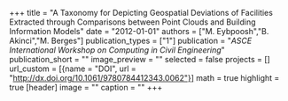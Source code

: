 +++
title = "A Taxonomy for Depicting Geospatial Deviations of Facilities Extracted through Comparisons between Point Clouds and Building Information Models"
date = "2012-01-01"
authors = ["M. Eybpoosh","B. Akinci","M. Berges"]
publication_types = ["1"]
publication = "_ASCE International Workshop on Computing in Civil Engineering_"
publication_short = ""
image_preview = ""
selected = false
projects = []
url_custom = [{name = "DOI", url = "http://dx.doi.org/10.1061/9780784412343.0062"}]
math = true
highlight = true
[header]
image = ""
caption = ""
+++

